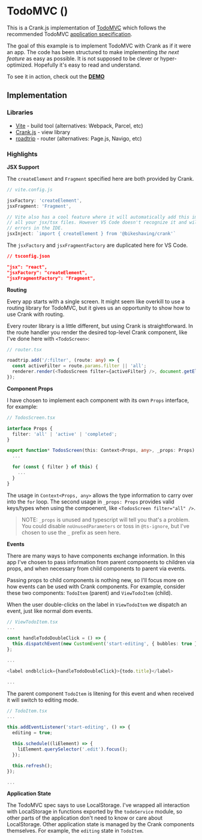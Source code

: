 # TodoMVC ()

This is a Crank.js implementation of [TodoMVC](https://todomvc.com/) which follows the recommended TodoMVC [application specification](https://github.com/tastejs/todomvc/blob/master/app-spec.md).

The goal of this example is to implement TodoMVC with Crank as if it were an app. The code has been structured to make implementing _the next feature_ as easy as possible. It is not supposed to be clever or hyper-optimized. Hopefully it's easy to read and understand.

To see it in action, check out the **[DEMO](http://waynebaylor.github.io/crank-examples/todomvc)**

## Implementation

### Libraries

- [Vite](https://vitejs.dev/) - build tool (alternatives: Webpack, Parcel, etc)
- [Crank.js](https://crank.js.org/) - view library
- [roadtrip](https://github.com/Rich-Harris/roadtrip) - router (alternatives: Page.js, Navigo, etc)

### Highlights

**JSX Support**

The `createElement` and `Fragment` specified here are both provided by Crank.

```javascript
// vite.config.js

jsxFactory: 'createElement',
jsxFragment: 'Fragment',

// Vite also has a cool feature where it will automatically add this import to
// all your jsx/tsx files. However VS Code doesn't recognize it and will show
// errors in the IDE.
jsxInject: `import { createElement } from '@bikeshaving/crank'`
```

The `jsxFactory` and `jsxFragmentFactory` are duplicated here for VS Code.

```json
// tsconfig.json

"jsx": "react",
"jsxFactory": "createElement",
"jsxFragmentFactory": "Fragment",
```

**Routing**

Every app starts with a single screen. It might seem like overkill to use a routing library for TodoMVC, but it gives us an opportunity to show how to use Crank with routing.

Every router library is a little different, but using Crank is straightforward. In the route handler you render the desired top-level Crank component, like I've done here with `<TodoScreen>`:

```typescript
// router.tsx

roadtrip.add('/:filter', (route: any) => {
  const activeFilter = route.params.filter || 'all';
  renderer.render(<TodosScreen filter={activeFilter} />, document.getElementById('app') as HTMLElement);
});
```

**Component Props**

I have chosen to implement each component with its own `Props` interface, for example:

```typescript
// TodosScreen.tsx

interface Props {
  filter: 'all' | 'active' | 'completed';
}

export function* TodosScreen(this: Context<Props, any>, _props: Props) {
  ...

  for (const { filter } of this) {
    ...
  }
}
```

The usage in `Context<Props, any>` allows the type information to carry over into the `for` loop. The second usage in `_props: Props` provides valid keys/types when using the compoenent, like `<TodosScreen filter="all" />`.

> NOTE: `_props` is unused and typescript will tell you that's a problem. You could disable `noUnusedParameters` or toss in `@ts-ignore`, but I've chosen to use the `_` prefix as seen here.

**Events**

There are many ways to have components exchange information. In this app I've chosen to pass information from parent components to children via props, and when necessary from child components to parent via events.

Passing props to child components is nothing new, so I'll focus more on how events can be used with Crank components. For example, consider these two components: `TodoItem` (parent) and `ViewTodoItem` (child).

When the user double-clicks on the label in `ViewTodoItem` we dispatch an event, just like normal dom events.

```typescript
// ViewTodoItem.tsx
...

const handleTodoDoubleClick = () => {
  this.dispatchEvent(new CustomEvent('start-editing', { bubbles: true }));
};

...

<label ondblclick={handleTodoDoubleClick}>{todo.title}</label>

...
```

The parent component `TodoItem` is litening for this event and when received it will switch to editing mode.

```typescript
// TodoItem.tsx
...

this.addEventListener('start-editing', () => {
  editing = true;

  this.schedule((liElement) => {
    liElement.querySelector('.edit').focus();
  });

  this.refresh();
});

...
```

**Application State**

The TodoMVC spec says to use LocalStorage. I've wrapped all interaction with LocalStorage in functions exported by the `todoService` module, so other parts of the application don't need to know or care about LocalStorage. Other application state is managed by the Crank components themselves. For example, the `editing` state in `TodoItem`.
